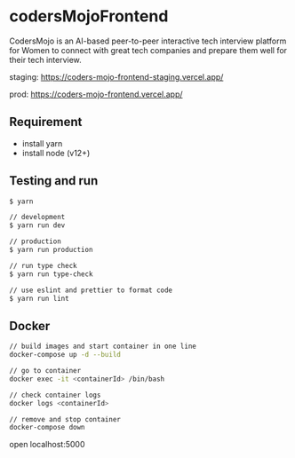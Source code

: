 # codersMojoFrontend

CodersMojo is an AI-based peer-to-peer interactive tech interview platform for Women to connect with great tech companies and prepare them well for their tech interview.

staging: <https://coders-mojo-frontend-staging.vercel.app/>

prod: <https://coders-mojo-frontend.vercel.app/>

## Requirement

- install yarn
- install node (v12+)

## Testing and run

```zsh
$ yarn

// development
$ yarn run dev

// production
$ yarn run production

// run type check
$ yarn run type-check

// use eslint and prettier to format code
$ yarn run lint
```

## Docker

```zsh
// build images and start container in one line
docker-compose up -d --build

// go to container
docker exec -it <containerId> /bin/bash

// check container logs
docker logs <containerId>

// remove and stop container
docker-compose down
```

open localhost:5000
